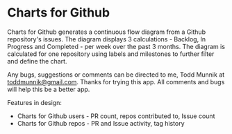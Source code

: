 # Charts for Github

Charts for Github generates a continuous flow diagram from a Github repository's issues. The diagram displays 3 calculations - Backlog, In Progress and Completed - per week over the past 3 months. The diagram is calculated for one repository using labels and milestones to further filter and define the chart.

Any bugs, suggestions or comments can be directed to me, Todd Munnik at toddmunnik@gmail.com. Thanks for trying this app. All comments and bugs will help this be a better app.

Features in design: 
- Charts for Github users - PR count, repos contributed to, Issue count
- Charts for Github repos - PR and Issue activity, tag history
